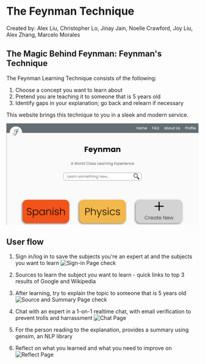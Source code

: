 # The Feynman Technique

Created by: Alex Liu, Christopher Lo, Jinay Jain, Noelle Crawford, Joy Liu, Alex Zhang, Marcelo Morales

## The Magic Behind Feynman: Feynman's Technique

The Feynman Learning Technique consists of the following:

1. Choose a concept you want to learn about
2. Pretend you are teaching it to someone that is 5 years old
3. Identify gaps in your explanation; go back and relearn if necessary

This website brings this technique to you in a sleek and modern service.

![Home Page](/Designs/homepage.png)

## User flow

1. Sign in/log in to save the subjects you're an expert at and the subjects you want to learn
![Sign-in Page](https://octodex.github.com/images/yaktocat.png) check
2. Sources to learn the subject you want to learn - quick links to top 3 results of Google and Wikipedia

3. After learning, try to explain the topic to someone that is 5 years old
![Source and Summary Page](https://octodex.github.com/images/yaktocat.png) check
4. Chat with an expert in a 1-on-1 realtime chat, with email verification to prevent trolls and harrassment
![Chat Page](https://octodex.github.com/images/yaktocat.png)
5. For the person reading to the explanation, provides a summary using gensim, an NLP library

6. Reflect on what you learned and what you need to improve on
![Reflect Page](https://octodex.github.com/images/yaktocat.png)
